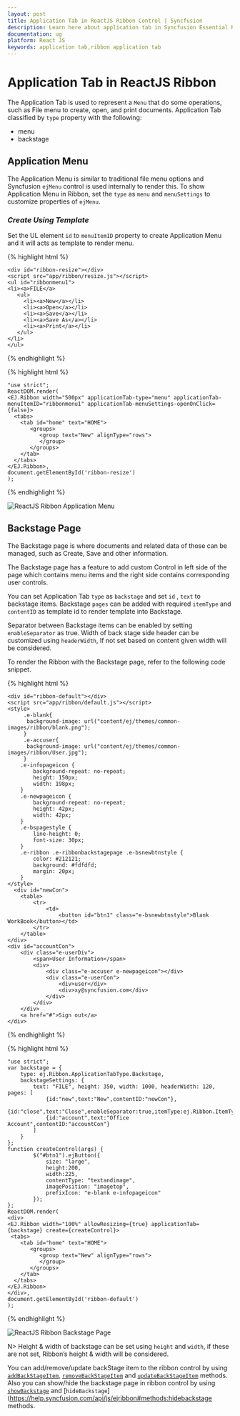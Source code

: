 ```yaml
---
layout: post
title: Application Tab in ReactJS Ribbon Control | Syncfusion
description: Learn here about application tab in Syncfusion Essential ReactJS Ribbon Control, its element, and more.
documentation: ug
platform: React JS
keywords: application tab,ribbon application tab
---
```


# Application Tab in ReactJS Ribbon

The Application Tab is used to represent a `Menu` that do some operations, such as File menu to create, open, and print documents. Application Tab classified by `type` property with the following:

*  menu
*  backstage

## Application Menu

The Application Menu is similar to traditional file menu options and Syncfusion `ejMenu` control is used internally to render this. To show Application Menu in Ribbon, set the `type` as `menu` and `menuSettings` to customize properties of `ejMenu`.

### _Create Using Template_

Set the UL element `id` to `menuItemID` property to create Application Menu and it will acts as template to render menu.

{% highlight html %}
   
    <div id="ribbon-resize"></div>
    <script src="app/ribbon/resize.js"></script>
    <ul id="ribbonmenu1">
    <li><a>FILE</a>
       <ul>
         <li><a>New</a></li>
         <li><a>Open</a></li>
         <li><a>Save</a></li>
         <li><a>Save As</a></li>
         <li><a>Print</a></li>
	   </ul>
    </li>
    </ul>

{% endhighlight %}

{% highlight html %}
    
    "use strict"; 
    ReactDOM.render(
    <EJ.Ribbon width="500px" applicationTab-type="menu" applicationTab-menuItemID="ribbonmenu1" applicationTab-menuSettings-openOnClick={false}>
      <tabs>
        <tab id="home" text="HOME">
           <groups>
		      <group text="New" alignType="rows">
			  </group>			
		   </groups>  
        </tab>
      </tabs>
    </EJ.Ribbon>,
    document.getElementById('ribbon-resize')
    );

{% endhighlight %}

![ReactJS Ribbon Application Menu](/js/Ribbon/Application-Tab_images/Application-Tab_img1.png)

## Backstage Page

The Backstage page is where documents and related data of those can be managed, such as Create, Save and other information.

The Backstage page has a feature to add custom Control in left side of the page which contains menu items and the right side contains corresponding user controls. 

You can set Application Tab `type` as `backstage` and set `id` , `text` to backstage items. Backstage `pages` can be added with required `itemType` and `contentID` as template id to render template into Backstage. 

Separator between Backstage items can be enabled by setting `enableSeparator` as true. Width of back stage side header can be customized using `headerWidth`, If not set based on content given width will be considered.

To render the Ribbon with the Backstage page, refer to the following code snippet. 

{% highlight html %}
    
    <div id="ribbon-default"></div>
    <script src="app/ribbon/default.js"></script>
    <style>
    	 .e-blank{
    	  background-image: url("content/ej/themes/common-images/ribbon/blank.png");
    	 }
    	 .e-accuser{
    	  background-image: url("content/ej/themes/common-images/ribbon/User.jpg");
    	 }
        .e-infopageicon {
            background-repeat: no-repeat;
            height: 150px;
            width: 198px;
        }
        .e-newpageicon {
            background-repeat: no-repeat;
            height: 42px;
            width: 42px;
        }
        .e-bspagestyle {
            line-height: 0;
            font-size: 30px;
        }
        .e-ribbon .e-ribbonbackstagepage .e-bsnewbtnstyle {
            color: #212121;
            background: #fdfdfd;
            margin: 20px;
        }
    </style>
	  <div id="newCon">
        <table>
            <tr>
                <td>
                    <button id="btn1" class="e-bsnewbtnstyle">Blank WorkBook</button></td>
            </tr>
        </table>
    </div>
    <div id="accountCon">
        <div class="e-userDiv">
            <span>User Information</span>
            <div>
                <div class="e-accuser e-newpageicon"></div>
                <div class="e-userCon">
                    <div>user</div>
                    <div>xy@syncfusion.com</div>
                </div>
            </div>
        </div>
        <a href="#">Sign out</a>
    </div>
    
{% endhighlight %}

{% highlight html %}

    "use strict"; 
    var backstage = {
        type: ej.Ribbon.ApplicationTabType.Backstage,
        backstageSettings: {
            text: "FILE", height: 350, width: 1000, headerWidth: 120, pages: [
				{id:"new",text:"New",contentID:"newCon"},
				{id:"close",text:"Close",enableSeparator:true,itemType:ej.Ribbon.ItemType.Button},
				{id:"account",text:"Office Account",contentID:"accountCon"}
            ]
        }
    };
	function createControl(args) {
			$("#btn1").ejButton({
                size: "large",
				height:200,
				width:225,
				contentType: "textandimage",
				imagePosition: "imagetop",
                prefixIcon: "e-blank e-infopageicon"
            });
    };
    ReactDOM.render(
    <div>
    <EJ.Ribbon width="100%" allowResizing={true} applicationTab={backstage} create={createControl}>
     <tabs>
        <tab id="home" text="HOME">
           <groups>
		      <group text="New" alignType="rows">
			  </group>			
		   </groups>  
        </tab>
      </tabs>
    </EJ.Ribbon>
    </div>,
    document.getElementById('ribbon-default')
    );
    
{% endhighlight %}


![ReactJS Ribbon Backstage Page](/js/Ribbon/Application-Tab_images/Application-Tab_img3.png)

N> Height & width of backstage can be set using `height` and `width`, if these are not set, Ribbon’s height & width will be considered.

You can add/remove/update backStage item to the ribbon control by using [`addBackStageItem`](https://help.syncfusion.com/api/js/ejribbon#methods:addbackstageitem), [`removeBackStageItem`](https://help.syncfusion.com/api/js/ejribbon#methods:removebackstageitem) and [`updateBackStageItem`](https://help.syncfusion.com/api/js/ejribbon#methods:updatebackstageitem) methods. Also you can show/hide the backstage page in ribbon control by using [`showBackstage`](https://help.syncfusion.com/api/js/ejribbon#methods:showbackstage) and [`hideBackstage`](https://help.syncfusion.com/api/js/ejribbon#methods:hidebackstage methods.
